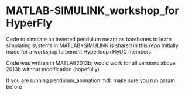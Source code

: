 # MATLAB-SIMULINK_workshop_for HyperFly
Code to simulate an inverted pendulum meant as barebones to learn simulating systems in MATLAB+SIMULINK is shared in this repo
Initially made for a workshop to benefit Hyperloop+FlyUC members

Code was written in MATLAB2013b; would work for all versions above 2013b without modification (hopefully)

If you are running pendulum_animation.mdl, make sure you run param before


